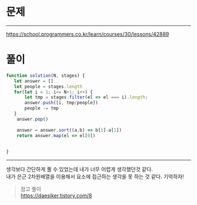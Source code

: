 # 문제
---
https://school.programmers.co.kr/learn/courses/30/lessons/42889

# 풀이
```jsx
function solution(N, stages) {
   let answer = []
   let people = stages.length
   for(let i = 1; i<= N+1; i++) {
       let tmp = stages.filter(el => el === i).length;
       answer.push([i, tmp/people])
       people -= tmp
   }
    answer.pop()
   
    answer = answer.sort((a,b) => b[1]-a[1])
    return answer.map(el => el[0])
      
  
}
```

---
생각보다 간단하게 풀 수 있었는데 내가 너무 어렵게 생각했던것 같다. 
<br> 내가 은근 2차원배열을 이용해서 요소에 접근하는 생각을 못 하는 것 같다. 
기억하자! 
<br>
> 참고 풀이
> <br> https://daesiker.tistory.com/8
